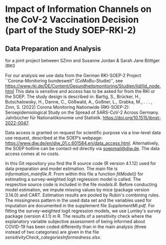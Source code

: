 # Impact of Information Channels on the CoV-2 Vaccination Decision (part of the Study SOEP-RKI-2)
## Data Preparation and Analysis 
for a joint project between SZinn and Susanne Jordan & Sarah Jane Böttger (RKI)

For our analysis we use data from the German RKI-SOEP-2 Project ``Corona-Monitoring bundesweit" (CoMoBu-Studie)'', see https://www.rki.de/DE/Content/Gesundheitsmonitoring/Studien/lid/lid_node.html
This data is sensitive and access has to be asked for from the RKI or the SOEP. The study design is described in: Bartig, S., Brücker, H., Butschalowsky, H., Danne, C., Gößwald, A., Goßner, L., Grabka, M., . . . , Zinn, S. (2022) Corona Monitoring Nationwide (RKI-SOEP-2): Seroepidemiological Study on the Spread of SARS-CoV-2 Across Germany. Jahrbücher für Nationalökonomie und Statistik. https://doi.org/10.1515/jbnst-2022-0047.

Data access is granted on request for scientific purpose via a low-level data use request, described at the SOEP’s webpage: https://www.diw.de/en/diw_01.c.601584.en/data_access.html. Alternatively, the SOEP hotline can be contact-ed directly via soepmail@diw.de. The data access comes at no costs. 

In this Git repository you find the R source code (R version 4.1.12) used for data preparation and model estimation. 
The main file is *information_mainfile.R*. From within this file a function *fitModel()* for estimating a survey-weighted logit regression model is called. 
The respective source code is included in the file *models.R*.
Before conducting model estimation, we impute missing values by mice (package version 3.14.0) and CART. 
Estimation results are pooled by Rubin's combining rules. 
The missingness pattern in the used data set and the variables used for imputation are documented in the supplement file *SupplementMI.pdf*.
For fitting the survey-weighted logit regression models, we use Lumley's survey package (version 4.1.1) in R.
The results of a sensitivity check where the explanatory variable subjective assessment of being informed about COVID-19 has been coded differently than in the main analysis (three instead of two categories) are given in the file *sensitivityCheck_categoriesInformedness.xlsx*.


